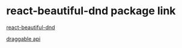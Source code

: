 # react-beautiful-dnd package link

[react-beautiful-dnd](https://github.com/atlassian/react-beautiful-dnd/tree/ed57ed6a2366833d92eb48ffd68aeecf1e025724)

[draggable api](https://github.com/atlassian/react-beautiful-dnd/blob/ed57ed6a2366833d92eb48ffd68aeecf1e025724/docs/api/draggable.md)
